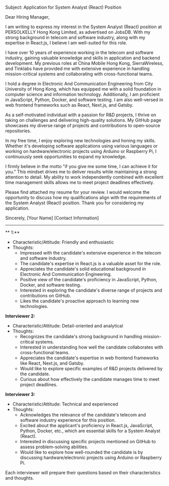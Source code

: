 Subject: Application for System Analyst (React) Position

Dear Hiring Manager,

I am writing to express my interest in the System Analyst (React) position at PERSOLKELLY Hong Kong Limited, as advertised on JobsDB. With my strong background in telecom and software industry, along with my expertise in React.js, I believe I am well-suited for this role.

I have over 10 years of experience working in the telecom and software industry, gaining valuable knowledge and skills in application and backend development. My previous roles at China Mobile Hong Kong, SierraWireless, and Tinklabs have provided me with extensive experience in handling mission-critical systems and collaborating with cross-functional teams.

I hold a degree in Electronic And Communication Engineering from City University of Hong Kong, which has equipped me with a solid foundation in computer science and information technology. Additionally, I am proficient in JavaScript, Python, Docker, and software testing. I am also well-versed in web frontend frameworks such as React, Next.js, and Gatsby.

As a self-motivated individual with a passion for R&D projects, I thrive on taking on challenges and delivering high-quality solutions. My GitHub page showcases my diverse range of projects and contributions to open-source repositories.

In my free time, I enjoy exploring new technologies and honing my skills. Whether it's developing software applications using various languages or working on hardware/electronic projects using Arduino or Raspberry Pi, I continuously seek opportunities to expand my knowledge.

I firmly believe in the motto "if you give me some time, I can achieve it for you." This mindset drives me to deliver results while maintaining a strong attention to detail. My ability to work independently combined with excellent time management skills allows me to meet project deadlines effectively.

Please find attached my resume for your review. I would welcome the opportunity to discuss how my qualifications align with the requirements of the System Analyst (React) position. Thank you for considering my application.

Sincerely,
[Your Name]
[Contact Information]

---

** 1:**
- Characteristic/Attitude: Friendly and enthusiastic
- Thoughts:
  - Impressed with the candidate's extensive experience in the telecom and software industry.
  - The candidate's expertise in React.js is a valuable asset for the role.
  - Appreciates the candidate's solid educational background in Electronic And Communication Engineering.
  - Positive view of the candidate's proficiency in JavaScript, Python, Docker, and software testing.
  - Interested in exploring the candidate's diverse range of projects and contributions on GitHub.
  - Likes the candidate's proactive approach to learning new technologies.

**Interviewer 2:**
- Characteristic/Attitude: Detail-oriented and analytical
- Thoughts:
  - Recognizes the candidate's strong background in handling mission-critical systems.
  - Interested in understanding how well the candidate collaborates with cross-functional teams.
  - Appreciates the candidate's expertise in web frontend frameworks like React, Next.js, and Gatsby.
  - Would like to explore specific examples of R&D projects delivered by the candidate.
  - Curious about how effectively the candidate manages time to meet project deadlines.

**Interviewer 3:**
- Characteristic/Attitude: Technical and experienced
- Thoughts:
  - Acknowledges the relevance of the candidate's telecom and software industry experience for this position.
  - Excited about the applicant's proficiency in React.js, JavaScript, Python, Docker, etc., which are essential skills for a System Analyst (React).
  - Interested in discussing specific projects mentioned on GitHub to assess problem-solving abilities.
  - Would like to explore how well-rounded the candidate is by discussing hardware/electronic projects using Arduino or Raspberry Pi.

Each interviewer will prepare their questions based on their characteristics and thoughts.
